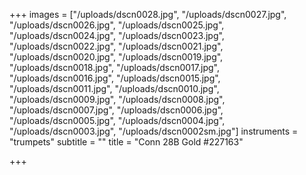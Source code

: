 +++
images = ["/uploads/dscn0028.jpg", "/uploads/dscn0027.jpg", "/uploads/dscn0026.jpg", "/uploads/dscn0025.jpg", "/uploads/dscn0024.jpg", "/uploads/dscn0023.jpg", "/uploads/dscn0022.jpg", "/uploads/dscn0021.jpg", "/uploads/dscn0020.jpg", "/uploads/dscn0019.jpg", "/uploads/dscn0018.jpg", "/uploads/dscn0017.jpg", "/uploads/dscn0016.jpg", "/uploads/dscn0015.jpg", "/uploads/dscn0011.jpg", "/uploads/dscn0010.jpg", "/uploads/dscn0009.jpg", "/uploads/dscn0008.jpg", "/uploads/dscn0007.jpg", "/uploads/dscn0006.jpg", "/uploads/dscn0005.jpg", "/uploads/dscn0004.jpg", "/uploads/dscn0003.jpg", "/uploads/dscn0002sm.jpg"]
instruments = "trumpets"
subtitle = ""
title = "Conn 28B Gold #227163"

+++
